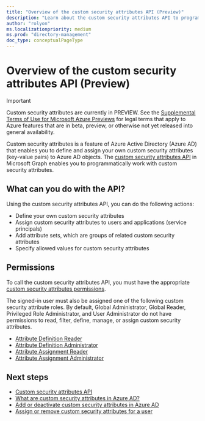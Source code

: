 ```yaml
---
title: "Overview of the custom security attributes API (Preview)"
description: "Learn about the custom security attributes API to programmatically define and assign your own custom security attributes (key-value pairs) for Azure AD objects."
author: "rolyon"
ms.localizationpriority: medium
ms.prod: "directory-management"
doc_type: conceptualPageType
---
```


# Overview of the custom security attributes API (Preview)

> [!IMPORTANT]
> Custom security attributes are currently in PREVIEW.
> See the [Supplemental Terms of Use for Microsoft Azure Previews](https://azure.microsoft.com/support/legal/preview-supplemental-terms/) for legal terms that apply to Azure features that are in beta, preview, or otherwise not yet released into general availability.

Custom security attributes is a feature of Azure Active Directory (Azure AD) that enables you to define and assign your own custom security attributes (key-value pairs) to Azure AD objects. The [custom security attributes API](/graph/api/resources/customsecurityattributedefinition) in Microsoft Graph enables you to programmatically work with custom security attributes.

## What can you do with the API?

Using the custom security attributes API, you can do the following actions:

- Define your own custom security attributes
- Assign custom security attributes to users and applications (service principals)
- Add attribute sets, which are groups of related custom security attributes
- Specify allowed values for custom security attributes

## Permissions

To call the custom security attributes API, you must have the appropriate [custom security attributes permissions](/graph/permissions-reference#custom-security-attributes-permissions).

The signed-in user must also be assigned one of the following custom security attribute roles. By default, Global Administrator, Global Reader, Privileged Role Administrator, and User Administrator do not have permissions to read, filter, define, manage, or assign custom security attributes.

- [Attribute Definition Reader](/azure/active-directory/roles/permissions-reference#attribute-definition-reader)
- [Attribute Definition Administrator](/azure/active-directory/roles/permissions-reference#attribute-definition-administrator)
- [Attribute Assignment Reader](/azure/active-directory/roles/permissions-reference#attribute-assignment-reader)
- [Attribute Assignment Administrator](/azure/active-directory/roles/permissions-reference#attribute-assignment-administrator)

## Next steps

- [Custom security attributes API](/graph/api/resources/customsecurityattributedefinition)
- [What are custom security attributes in Azure AD?](/azure/active-directory/fundamentals/custom-security-attributes-overview)
- [Add or deactivate custom security attributes in Azure AD](/azure/active-directory/fundamentals/custom-security-attributes-add)
- [Assign or remove custom security attributes for a user](/azure/active-directory/enterprise-users/users-custom-security-attributes)
